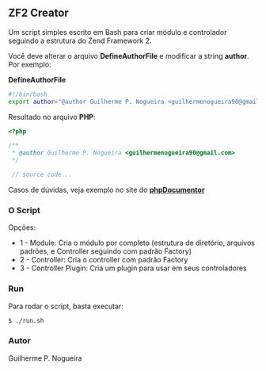 ## ZF2 Creator
Um script simples escrito em Bash para criar módulo e controlador seguindo a estrutura do Zend Framework 2.

Você deve alterar o arquivo **DefineAuthorFile** e modificar a string **author**. Por exemplo:

**DefineAuthorFile**
```sh
#!/bin/bash
export author="@author Guilherme P. Nogueira <guilhermenogueira90@gmail.com>"
```

Resultado no arquivo **PHP**:
```php
<?php

/**
 * @author Guilherme P. Nogueira <guilhermenogueira90@gmail.com>
 */

 // source code...
```

Casos de dúvidas, veja exemplo no site do [**phpDocumentor**](http://manual.phpdoc.org/HTMLSmartyConverter/HandS/phpDocumentor/tutorial_tags.author.pkg.html)

### O Script

Opções:
  - 1 - Module: Cria o módulo por completo (estrutura de diretório, arquivos padrões, e Controller seguindo com padrão Factory)
  - 2 - Controller: Cria o controller com padrão Factory
  - 3 - Controller Plugin: Cria um plugin para usar em seus controladores

### Run
Para rodar o script, basta executar:

```sh
$ ./run.sh
```

### Autor
Guilherme P. Nogueira
